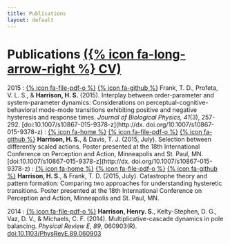 ```yaml
---
title: Publications
layout: default
---
```


# Publications [({% icon fa-long-arrow-right %} CV)](cv)


2015
:    [{% icon fa-file-pdf-o %}](frank_profeta_harrison_2015_interplay_between_order-parameter_and_system_parameter_dynamics.pdf)
     [{% icon fa-github %}](https://github.com/hsharrison/ramp-experiment)
     Frank, T. D., Profeta, V. L. S., & **Harrison, H. S.** (2015). Interplay between order-parameter and system-parameter dynamics: Considerations on perceptual-cognitive-behavioral mode-mode transitions exhibiting positive and negative hysteresis and response times. *Journal of Biological Physics, 41*(3), 257-292.
     [doi:10.1007/s10867-015-9378-z](http://dx. doi.org/10.1007/s10867-015-9378-z)
:    [{% icon fa-home %}](harrison-davis-icpa2015)
     [{% icon fa-file-pdf-o %}](harrison-davis-icpa2015/harrison-davis-icpa2015.pdf)
     [{% icon fa-github %}](https://github.com/hsharrison/over-or-around-experiment)
     **Harrison, H. S.**, & Davis, T. J. (2015, July).
     Selection between differently scaled actions.
     Poster presented at the 18th International Conference on Perception and Action,
     Minneapolis and St. Paul, MN.
     [doi:10.1007/s10867-015-9378-z](http://dx. doi.org/10.1007/s10867-015-9378-z)
:    [{% icon fa-home %}](harrison-frank-icpa2015)
     [{% icon fa-file-pdf-o %}](harrison-davis-icpa2015/harrison-frank-icpa2015.pdf)
     [{% icon fa-github %}](https://github.com/hsharrison/bistable-perception-experiment)
     **Harrison, H. S.**, & Frank, T. D. (2015, July).
     Catastrophe theory and pattern formation: Comparing two approaches for understanding hysteretic transitions.
     Poster presented at the 18th International Conference on Perception and Action,
     Minneapolis and St. Paul, MN.

2014
:    [{% icon fa-file-pdf-o %}](harrison_etal_2014_multiplicative-cascade_dynamics_in_pole_balancing.pdf)
     **Harrison, Henry. S.**, Kelty-Stephen, D. G., Vaz, D. V., & Michaels, C. F. (2014).
     Multiplicative-cascade dynamics in pole balancing.
     *Physical Review E, 89*, 060903(R).
     [doi:10.1103/PhysRevE.89.060903](http://dx.doi.org/10.1103/PhysRevE.89.060903)
